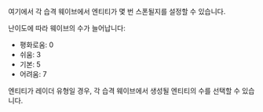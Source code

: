 여기에서 각 습격 웨이브에서 엔티티가 몇 번 스폰될지를 설정할 수 있습니다.

난이도에 따라 웨이브의 수가 늘어납니다:

- 평화로움: 0
- 쉬움: 3
- 기본: 5
- 어려움: 7

엔티티가 레이더 유형일 경우, 각 습격 웨이브에서 생성될 엔티티의 수를 선택할 수 있습니다.